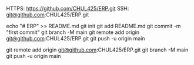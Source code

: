 HTTPS: https://github.com/CHUL425/ERP.git
SSH: git@github.com:CHUL425/ERP.git

echo "# ERP" >> README.md
git init
git add README.md
git commit -m "first commit"
git branch -M main
git remote add origin git@github.com:CHUL425/ERP.git
git push -u origin main

git remote add origin git@github.com:CHUL425/ERP.git
git branch -M main
git push -u origin main
